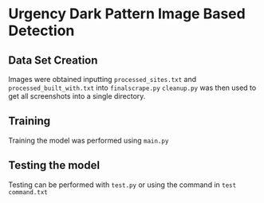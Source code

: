 # Urgency Dark Pattern Image Based Detection

## Data Set Creation
Images were obtained inputting `processed_sites.txt` and `processed_built_with.txt` into `finalscrape.py`
`cleanup.py` was then used to get all screenshots into a single directory.

## Training
Training the model was performed using `main.py`

## Testing the model

Testing can be performed with `test.py` or using the command in `test command.txt`
